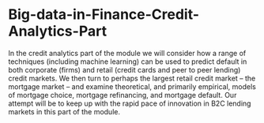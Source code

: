 # Big-data-in-Finance-Credit-Analytics-Part
In the credit analytics part of the module we will consider how a range of techniques (including machine learning) can be used to predict default in both corporate (firms) and retail (credit cards and peer to peer lending) credit markets.  We then turn to perhaps the largest retail credit market – the mortgage market – and examine theoretical, and primarily empirical, models of mortgage choice, mortgage refinancing, and mortgage default.  Our attempt will be to keep up with the rapid pace of innovation in B2C lending markets in this part of the module.
